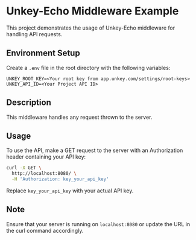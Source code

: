 # Unkey-Echo Middleware Example

This project demonstrates the usage of Unkey-Echo middleware for handling API requests.

## Environment Setup

Create a `.env` file in the root directory with the following variables:

```
UNKEY_ROOT_KEY=<Your root key from app.unkey.com/settings/root-keys>
UNKEY_API_ID=<Your Project API ID>
```

## Description

This middleware handles any request thrown to the server.

## Usage

To use the API, make a GET request to the server with an Authorization header containing your API key:

```bash
curl -X GET \
  http://localhost:8080/ \
  -H 'Authorization: key_your_api_key'
```

Replace `key_your_api_key` with your actual API key.

## Note

Ensure that your server is running on `localhost:8080` or update the URL in the curl command accordingly.
